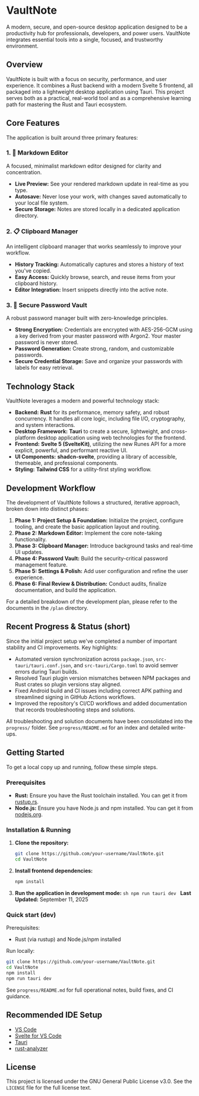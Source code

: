 # VaultNote

A modern, secure, and open-source desktop application designed to be a productivity hub for professionals, developers, and power users. VaultNote integrates essential tools into a single, focused, and trustworthy environment.

## Overview

VaultNote is built with a focus on security, performance, and user experience. It combines a Rust backend with a modern Svelte 5 frontend, all packaged into a lightweight desktop application using Tauri. This project serves both as a practical, real-world tool and as a comprehensive learning path for mastering the Rust and Tauri ecosystem.

## Core Features

The application is built around three primary features:

### 1. 📝 Markdown Editor

A focused, minimalist markdown editor designed for clarity and concentration.

- **Live Preview:** See your rendered markdown update in real-time as you type.
- **Autosave:** Never lose your work, with changes saved automatically to your local file system.
- **Secure Storage:** Notes are stored locally in a dedicated application directory.

### 2. 📋 Clipboard Manager

An intelligent clipboard manager that works seamlessly to improve your workflow.

- **History Tracking:** Automatically captures and stores a history of text you've copied.
- **Easy Access:** Quickly browse, search, and reuse items from your clipboard history.
- **Editor Integration:** Insert snippets directly into the active note.

### 3. 🔐 Secure Password Vault

A robust password manager built with zero-knowledge principles.

- **Strong Encryption:** Credentials are encrypted with AES-256-GCM using a key derived from your master password with Argon2. Your master password is never stored.
- **Password Generation:** Create strong, random, and customizable passwords.
- **Secure Credential Storage:** Save and organize your passwords with labels for easy retrieval.

## Technology Stack

VaultNote leverages a modern and powerful technology stack:

- **Backend:** **Rust** for its performance, memory safety, and robust concurrency. It handles all core logic, including file I/O, cryptography, and system interactions.
- **Desktop Framework:** **Tauri** to create a secure, lightweight, and cross-platform desktop application using web technologies for the frontend.
- **Frontend:** **Svelte 5 (SvelteKit)**, utilizing the new Runes API for a more explicit, powerful, and performant reactive UI.
- **UI Components:** **shadcn-svelte**, providing a library of accessible, themeable, and professional components.
- **Styling:** **Tailwind CSS** for a utility-first styling workflow.

## Development Workflow

The development of VaultNote follows a structured, iterative approach, broken down into distinct phases:

1.  **Phase 1: Project Setup & Foundation:** Initialize the project, configure tooling, and create the basic application layout and routing.
2.  **Phase 2: Markdown Editor:** Implement the core note-taking functionality.
3.  **Phase 3: Clipboard Manager:** Introduce background tasks and real-time UI updates.
4.  **Phase 4: Password Vault:** Build the security-critical password management feature.
5.  **Phase 5: Settings & Polish:** Add user configuration and refine the user experience.
6.  **Phase 6: Final Review & Distribution:** Conduct audits, finalize documentation, and build the application.

For a detailed breakdown of the development plan, please refer to the documents in the `/plan` directory.

## Recent Progress & Status (short)

Since the initial project setup we've completed a number of important stability and CI improvements. Key highlights:

- Automated version synchronization across `package.json`, `src-tauri/tauri.conf.json`, and `src-tauri/Cargo.toml` to avoid semver errors during Tauri builds.
- Resolved Tauri plugin version mismatches between NPM packages and Rust crates so plugin versions stay aligned.
- Fixed Android build and CI issues including correct APK pathing and streamlined signing in GitHub Actions workflows.
- Improved the repository's CI/CD workflows and added documentation that records troubleshooting steps and solutions.

All troubleshooting and solution documents have been consolidated into the `progress/` folder. See `progress/README.md` for an index and detailed write-ups.

## Getting Started

To get a local copy up and running, follow these simple steps.

### Prerequisites

- **Rust:** Ensure you have the Rust toolchain installed. You can get it from [rustup.rs](https://rustup.rs/).
- **Node.js:** Ensure you have Node.js and npm installed. You can get it from [nodejs.org](https://nodejs.org/).

### Installation & Running

1.  **Clone the repository:**
    ```sh
    git clone https://github.com/your-username/VaultNote.git
    cd VaultNote
    ```
2.  **Install frontend dependencies:**
    ```sh
    npm install
    ```
3.  **Run the application in development mode:**
    `sh
npm run tauri dev
`
    **Last Updated:** September 11, 2025

### Quick start (dev)

Prerequisites:

- Rust (via rustup) and Node.js/npm installed

Run locally:

```bash
git clone https://github.com/your-username/VaultNote.git
cd VaultNote
npm install
npm run tauri dev
```

See `progress/README.md` for full operational notes, build fixes, and CI guidance.

## Recommended IDE Setup

- [VS Code](https://code.visualstudio.com/)
- [Svelte for VS Code](https://marketplace.visualstudio.com/items?itemName=svelte.svelte-vscode)
- [Tauri](https://marketplace.visualstudio.com/items?itemName=tauri-apps.tauri-vscode)
- [rust-analyzer](https://marketplace.visualstudio.com/items?itemName=rust-lang.rust-analyzer)

## License

This project is licensed under the GNU General Public License v3.0. See the `LICENSE` file for the full license text.
